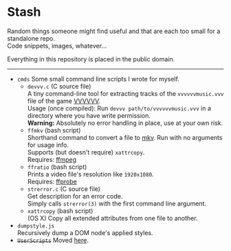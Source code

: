 # Stash

Random things someone might find useful and that are each too small for a standalone repo.  
Code snippets, images, whatever...

Everything in this repository is placed in the public domain.

---

* `cmds`
  Some small command line scripts I wrote for myself.
  * `devvv.c` (C source file)  
    A tiny command-line tool for extracting tracks of the `vvvvvvmusic.vvv` file of the game [VVVVVV](http://store.steampowered.com/app/70300/).  
    Usage (once compiled): Run `devvv path/to/vvvvvvmusic.vvv` in a directory where you have write permission.  
    **Warning:** Absolutely no error handling in place, use at your own risk.
  * `ffmkv` (bash script)  
    Shorthand command to convert a file to [mkv](https://en.wikipedia.org/wiki/Matroska). Run with no arguments for usage info.  
    Supports (but doesn't require) `xattrcopy`.  
    Requires: [ffmpeg](https://ffmpeg.org/)
  * `ffratio` (bash script)  
    Prints a video file's resolution like `1920x1080`.  
    Requires: [ffprobe](https://ffmpeg.org/ffprobe.html)
  * `strerror.c` (C source file)  
    Get description for an error code.  
    Simply calls `strerror(3)` with the first command line argument.
  * `xattrcopy` (bash script)  
    (OS X) Copy all extended attributes from one file to another.
* `dumpstyle.js`  
  Recursively dump a DOM node's applied styles.
* ~~`UserScripts`~~ Moved [here](https://github.com/Siguza/UserScripts/).
